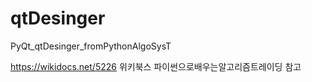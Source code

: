 # qtDesinger
PyQt_qtDesinger_fromPythonAlgoSysT

https://wikidocs.net/5226
위키북스 파이썬으로배우는알고리즘트레이딩 참고
